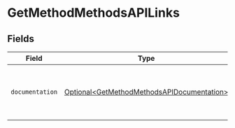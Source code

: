 # GetMethodMethodsAPILinks


## Fields

| Field                                                                                                  | Type                                                                                                   | Required                                                                                               | Description                                                                                            |
| ------------------------------------------------------------------------------------------------------ | ------------------------------------------------------------------------------------------------------ | ------------------------------------------------------------------------------------------------------ | ------------------------------------------------------------------------------------------------------ |
| `documentation`                                                                                        | [Optional\<GetMethodMethodsAPIDocumentation>](../../models/errors/GetMethodMethodsAPIDocumentation.md) | :heavy_minus_sign:                                                                                     | The URL to the generic Mollie API error handling guide.                                                |